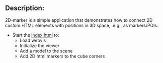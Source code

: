 ## Description:
2D-marker is a simple application that demonstrates how to connect 2D custom HTML elements with positions in 3D space, .e.g., as markers/POIs.
 - Start the [index.html](./index.html) to:
    -  Load webvis
    -  Initialize the viewer 
    -  Add a model to the scene
    -  Add 2D html markers to the cube corners 
